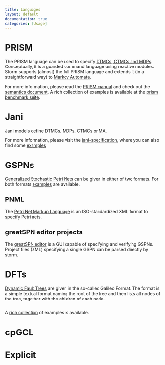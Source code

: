 ```yaml
---
title: Languages
layout: default
documentation: true
categories: [Usage]
---
```


# PRISM

The PRISM language can be used to specify [DTMCs, CTMCs and MDPs](documentation/usage/models.html). Conceptually, it is a guarded command language using reactive modules. Storm supports (almost) the full PRISM language and extends it (in a straightforward way) to [Markov Automata](documentation/usage/models.html).

For more information, please read the [PRISM manual](http://www.prismmodelchecker.org/manual/ThePRISMLanguage/Introduction) and check out the [semantics document](). A rich collection of examples is available at the [prism benchmark suite]().

# Jani

Jani models define DTMCs, MDPs, CTMCs or MA.

For more information, please visit the [jani-specification](http://www.jani-spec.org), where you can also find some [examples](https://github.com/ahartmanns/jani-models/)

# GSPNs

[Generalized Stochastic Petri Nets](#) can be given in either of two formats. For both formats [examples](#) are available.

## PNML

The [Petri Net Markup Language]() is an ISO-standardized XML format to specify Petri nets.

## greatSPN editor projects

The [greatSPN editor](http://www.di.unito.it/~amparore/mc4cslta/editor.html) is a GUI capable of specifying and verifying GSPNs. Project files (XML) specifying a single GSPN can be parsed directly by storm. 



# DFTs

[Dynamic Fault Trees](#) are given in the so-called Galileo Format.
The format is a simple textual format naming the root of the tree and then lists all nodes of the tree, together with the children of each node.

```

```

A [rich collection](https://github.com/moves-rwth/dft-examples) of examples is available.

# cpGCL



# Explicit



